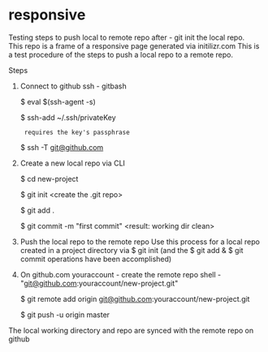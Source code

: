 # responsive
Testing steps to push local to remote repo after - git init the local repo.  
This repo is a frame of a responsive page generated via initilizr.com
This is a test procedure of the steps to push a local repo to a remote repo.

Steps
1. Connect to github ssh - gitbash

    $ eval $(ssh-agent -s)      <start the ssh agent>
  
    $ ssh-add ~/.ssh/privateKey <add private key >
    
        requires the key's passphrase
    
    $ ssh -T git@github.com     <Test SSH connection>
  
2. Create a new local repo via CLI

    $ cd new-project
  
    $ git init	    <create the .git repo>
  
    $ git add .	    <recursively add working files to local repo index>
  
    $ git commit -m "first commit"    <result: working dir clean>
  
3. Push the local repo to the remote repo
  Use this process for a local repo created in a project directory via $ git init 
  (and the $ git add & $ git commit operations have been accomplished)
4. On github.com youraccount - create the remote repo shell - "git@github.com:youraccount/new-project.git"

    $ git remote add origin git@github.com:youraccount/new-project.git
  
    $ git push -u origin master
  
The local working directory and repo are synced with the remote repo on github
